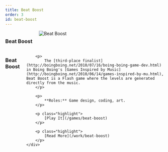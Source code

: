 ```yaml
---
title: Beat Boost
order: 3
id: beat-boost
---
```


<div id="beat-boost-splash" class="clearfix splash">
    <div class="twelve columns">
        <h3>Beat Boost</h3>
        <img src="/images/work/beatboost/splash.jpg" alt="Beat Boost"/>
    </div>
    <div class="four columns">
        <h3>Beat Boost</h3>

        <p>
            The [third-place finalist](http://boingboing.net/2010/07/16/boing-boing-game-dev.html) in Boing Boing's [Games Inspired by Music](http://boingboing.net/2010/06/14/games-inspired-by-mu.html), Beat Boost is a Flash game where the levels are generated directly from the music.
        </p>

        <p>
            **Roles:** Game design, coding, art.
        </p>

        <p class="highlight">
            [Play It](/games/beat-boost)
        </p>

        <p class="highlight">
            [Read More](/work/beat-boost)
        </p>
    </div>
</div>